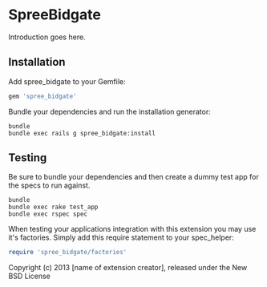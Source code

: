 SpreeBidgate
============

Introduction goes here.

Installation
------------

Add spree_bidgate to your Gemfile:

```ruby
gem 'spree_bidgate'
```

Bundle your dependencies and run the installation generator:

```shell
bundle
bundle exec rails g spree_bidgate:install
```

Testing
-------

Be sure to bundle your dependencies and then create a dummy test app for the specs to run against.

```shell
bundle
bundle exec rake test_app
bundle exec rspec spec
```

When testing your applications integration with this extension you may use it's factories.
Simply add this require statement to your spec_helper:

```ruby
require 'spree_bidgate/factories'
```

Copyright (c) 2013 [name of extension creator], released under the New BSD License
